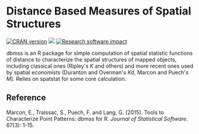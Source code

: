# Distance Based Measures of Spatial Structures

[![CRAN version](http://www.r-pkg.org/badges/version/dbmss)](https://cran.r-project.org/package=dbmss)
[![](http://cranlogs.r-pkg.org/badges/dbmss)](http://cran.rstudio.com/web/packages/dbmss/index.html)
[![Research software impact](http://depsy.org/api/package/cran/dbmss/badge.svg)](http://depsy.org/package/r/dbmss)

dbmss is an R package for simple computation of spatial statistic functions of distance to characterize the spatial structures
of mapped objects, including classical ones (Ripley's *K* and others) and more recent ones used by spatial economists 
(Duranton and Overman's *Kd*, Marcon and Puech's *M*). Relies on spatstat for some core calculation.

## Reference

Marcon, E., Traissac, S., Puech, F. and Lang, G. (2015). Tools to Characterize Point Patterns: dbmss for R. 
*Journal of Statistical Software*. 67(3): 1-15.

